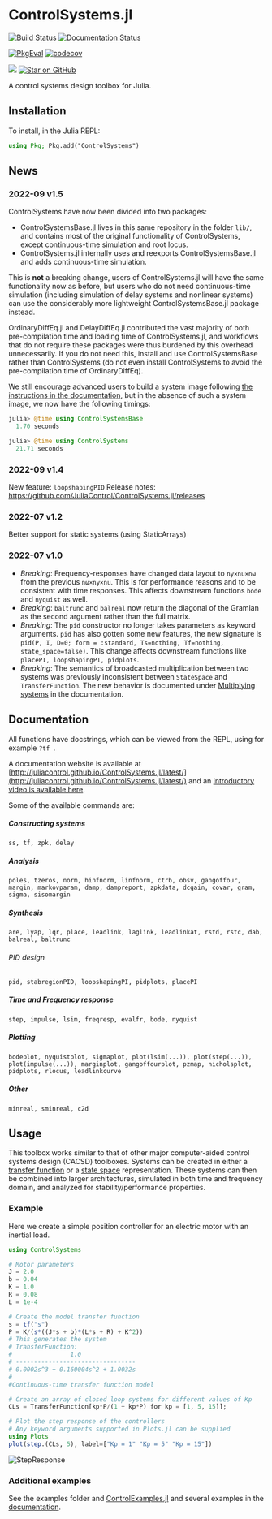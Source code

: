 # ControlSystems.jl

[![Build Status](https://github.com/JuliaControl/ControlSystems.jl/workflows/CI/badge.svg)](https://github.com/JuliaControl/ControlSystems.jl/actions?query=workflow%3ACI)
[![Documentation Status](https://github.com/JuliaControl/ControlSystems.jl/workflows/Docs/badge.svg)](https://github.com/JuliaControl/ControlSystems.jl/actions?query=workflow%3ADocs)

[![PkgEval](https://juliaci.github.io/NanosoldierReports/pkgeval_badges/C/ControlSystems.svg)](https://juliaci.github.io/NanosoldierReports/pkgeval_badges/report.html)
[![codecov](https://codecov.io/gh/JuliaControl/ControlSystems.jl/branch/master/graph/badge.svg)](https://codecov.io/gh/JuliaControl/ControlSystems.jl)

[![](https://img.shields.io/badge/docs-latest-blue.svg)](https://juliacontrol.github.io/ControlSystems.jl/latest)
[![Star on GitHub](https://img.shields.io/github/stars/JuliaControl/ControlSystems.jl.svg?style=social)](https://github.com/JuliaControl/ControlSystems.jl/stargazers)

A control systems design toolbox for Julia.

## Installation

To install, in the Julia REPL:

```julia
using Pkg; Pkg.add("ControlSystems")
```

## News

### 2022-09 v1.5
ControlSystems have now been divided into two packages:
- ControlSystemsBase.jl lives in this same repository in the folder `lib/`, and contains most of the original functionality of ControlSystems, except continuous-time simulation and root locus.
- ControlSystems.jl internally uses and reexports ControlSystemsBase.jl and adds continuous-time simulation.

This is **not** a breaking change, users of ControlSystems.jl will have the same functionality now as before, but users who do not need continuous-time simulation (including simulation of delay systems and nonlinear systems) can use the considerably more lightweight ControlSystemsBase.jl package instead. 

OrdinaryDiffEq.jl and DelayDiffEq.jl contributed the vast majority of both pre-compilation time and loading time of ControlSystems.jl, and workflows that do not require these packages were thus burdened by this overhead unnecessarily. If you do not need this, install and use ControlSystemsBase rather than ControlSystems (do not even install ControlSystems to avoid the pre-compilation time of OrdinaryDiffEq).

We still encourage advanced users to build a system image following [the instructions in the documentation](https://juliacontrol.github.io/ControlSystems.jl/latest/man/differences/#Precompilation-for-faster-load-times), but in the absence of such a system image, we now have the following timings:
```julia
julia> @time using ControlSystemsBase
  1.70 seconds
```
```julia
julia> @time using ControlSystems
  21.71 seconds
```


### 2022-09 v1.4
New feature: `loopshapingPID`
Release notes: https://github.com/JuliaControl/ControlSystems.jl/releases

### 2022-07 v1.2
Better support for static systems (using StaticArrays)

### 2022-07 v1.0
- *Breaking*: Frequency-responses have changed data layout to `ny×nu×nω` from the previous `nω×ny×nu`. This is for performance reasons and to be consistent with time responses. This affects downstream functions `bode` and `nyquist` as well.
- *Breaking*: `baltrunc` and `balreal` now return the diagonal of the Gramian as the second argument rather than the full matrix.
- *Breaking*: The `pid` constructor no longer takes parameters as keyword arguments. `pid` has also gotten some new features, the new signature is `pid(P, I, D=0; form = :standard, Ts=nothing, Tf=nothing, state_space=false)`. This change affects downstream functions like `placePI, loopshapingPI, pidplots`.
- *Breaking*: The semantics of broadcasted multiplication between two systems was previously inconsistent between `StateSpace` and `TransferFunction`. The new behavior is documented under [Multiplying systems](https://juliacontrol.github.io/ControlSystems.jl/latest/man/creating_systems/#Multiplying-systems) in the documentation.

## Documentation

All functions have docstrings, which can be viewed from the REPL, using for example `?tf `.

A documentation website is available at [http://juliacontrol.github.io/ControlSystems.jl/latest/](http://juliacontrol.github.io/ControlSystems.jl/latest/) and an [introductory video is available here](https://www.youtube.com/watch?v=Fdz2Fsm1aTY&ab_channel=jolin%E2%80%A4io).

Some of the available commands are:
##### Constructing systems
`ss, tf, zpk, delay`
##### Analysis
`poles, tzeros, norm, hinfnorm, linfnorm, ctrb, obsv, gangoffour, margin, markovparam, damp, dampreport, zpkdata, dcgain, covar, gram, sigma, sisomargin`
##### Synthesis
`are, lyap, lqr, place, leadlink, laglink, leadlinkat, rstd, rstc, dab, balreal, baltrunc`
###### PID design
`pid, stabregionPID, loopshapingPI, pidplots, placePI`
##### Time and Frequency response
`step, impulse, lsim, freqresp, evalfr, bode, nyquist`
##### Plotting
`bodeplot, nyquistplot, sigmaplot, plot(lsim(...)), plot(step(...)), plot(impulse(...)), marginplot, gangoffourplot, pzmap, nicholsplot, pidplots, rlocus, leadlinkcurve`
##### Other
`minreal, sminreal, c2d`
## Usage

This toolbox works similar to that of other major computer-aided control
systems design (CACSD) toolboxes. Systems can be created in either a [transfer
function](http://en.wikipedia.org/wiki/Transfer_function) or a [state
space](http://en.wikipedia.org/wiki/State-space_representation) representation.
These systems can then be combined into larger architectures, simulated in both
time and frequency domain, and analyzed for stability/performance properties.

### Example

Here we create a simple position controller for an electric motor with an
inertial load.

```julia
using ControlSystems

# Motor parameters
J = 2.0
b = 0.04
K = 1.0
R = 0.08
L = 1e-4

# Create the model transfer function
s = tf("s")
P = K/(s*((J*s + b)*(L*s + R) + K^2))
# This generates the system
# TransferFunction:
#                1.0
# ---------------------------------
# 0.0002s^3 + 0.160004s^2 + 1.0032s
#
#Continuous-time transfer function model

# Create an array of closed loop systems for different values of Kp
CLs = TransferFunction[kp*P/(1 + kp*P) for kp = [1, 5, 15]];

# Plot the step response of the controllers
# Any keyword arguments supported in Plots.jl can be supplied
using Plots
plot(step.(CLs, 5), label=["Kp = 1" "Kp = 5" "Kp = 15"])
```

![StepResponse](/example/step_response.png)

### Additional examples
See the examples folder and [ControlExamples.jl](https://github.com/JuliaControl/ControlExamples.jl/) and several examples in the [documentation](http://juliacontrol.github.io/ControlSystems.jl/latest/).
